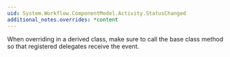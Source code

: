 ```yaml
---
uid: System.Workflow.ComponentModel.Activity.StatusChanged
additional_notes.overrides: *content
---
```


<p>When overriding <xref href="System.Workflow.ComponentModel.Activity.StatusChanged"></xref> in a derived class, make sure to call the base class <xref href="System.Workflow.ComponentModel.Activity.StatusChanged"></xref> method so that registered delegates receive the event.</p>


